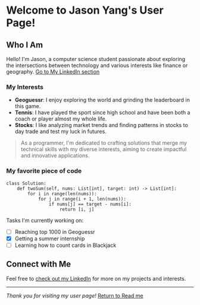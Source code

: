 # Welcome to Jason Yang's User Page!

## Who I Am
Hello! I'm Jason, a computer science student passionate about exploring the intersections between technology and various interests like finance or geography.
[Go to My LinkedIn section](#connect-with-me)

### My Interests

- **Geoguessr**: I enjoy exploring the world and grinding the leaderboard in this game.
- **Tennis**: I have played the sport since high school and have been both a coach or player almost my whole life. 
- **Stocks**: I like analyzing market trends and finding patterns in stocks to day trade and test my luck in futures.
> As a programmer, I'm dedicated to crafting solutions that merge my technical skills with my diverse interests, aiming to create impactful and innovative applications.

### My favorite piece of code 
```
class Solution:
    def twoSum(self, nums: List[int], target: int) -> List[int]:
        for i in range(len(nums)):
            for j in range(i + 1, len(nums)):
                if nums[j] == target - nums[i]:
                    return [i, j]
```

Tasks I'm currently working on:
- [ ] Reaching top 1000 in Geoguessr
- [x] Getting a summer internship
- [ ] Learning how to count cards in Blackjack

## Connect with Me
Feel free to [check out my LinkedIn](https://www.linkedin.com/in/jasonyang305/) for more on my projects and interests.

---

*Thank you for visiting my user page!*
[Return to Read me](README.md)
